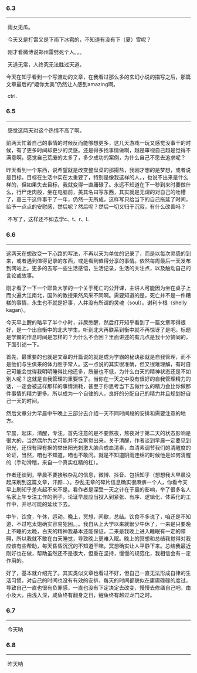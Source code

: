 ### 6.3

---

​	雨女无瓜。

​	今天又是打雷又是下雨下冰雹的，不知道有没有下（夏）雪呢？

​	刚才看微博说郑州雷劈死个人。。。

​	天道无常，人终究无法胜过天道。

​	今天在知乎看到一个写渡劫的文章，在我看过那么多的玄幻小说的描写之后，那篇文章最后的“姬你太美”仍然让人感到amazing啊。

​	ctrl.

### 6.5

---

​	感觉这两天对这个热情不高了啊。

​	前两天忙着自己的事情的时候反而能够想更多，这几天游戏一玩又感觉没事干的时候，有了更多时间却更少的灵感。还是得多找事情做啊，越是审视自己越是觉得不满意啊，感觉自己荒废的太多了，多少成功的案例，为什么自己不愿去追求呢？

​	昨天看到一个东西，说希望就是改变整盘菜的那撮盐，我刚才想的是梦想，或者说是目标。目标在生活中实在太重要了，特别是像我这样的人，，也说不出来是什么样的，但如果失去目标，我就变得一直庸碌了。永远不知道在下一秒到来时要做什么，行尸走肉般，坐在电脑前，美其名曰写东西，其实就是无谓的对自己的吐槽了，高三干这件事干了一年，仍然一无所成，这样写只给当下的自己拖延了时间，给予一点点的安慰感，然后呢？然后呢？然后一切又归于沉寂，有什么改善吗？

​	不写了，这样还不如去学c、t、r、l.

### 6.6

---

​	这两天在想改变一下心路的写法，不再以天为单位的记录了，而是以每次灵感的到来，或者遇到值得记录的东西，或是看到值得分享的事情。依然每周最后一天发布到网站上。更多的去写一些生活感悟，生活记录，生活的关注点，以及触动自己的言论或故事。

​	刚才看了一下一个耶鲁大学的一个关于死亡的公开课，主讲人可能因为坐在桌子上而火遍大江南北，国外的教授果然风采不同啊。需要知道的是，死亡并不是一件糟糕的事情，永生也不就是好事，人并没有所谓的灵魂（soul）。谢利卡根（shelly kagan）。

​	今天早上醒的略早了半个小时，非尿憋醒，然后打开知乎看到了一篇文章写得很好，是一个出自衡中的北大学生。听到北大再联系到衡中就不再惊讶了是吧。标题是学霸的作息时间是怎样的？为什么不会困？里面讲述的有几点是我十分赞同的，下面引述一下。

​	首先，最重要的也就是文章的开篇说的就是成为学霸的秘诀那就是自我管理，而不是他们与生俱来的体力胜于常人。这一点说的其实很准确，但又很难理解，有时自己可能会觉得我明明睡得比他还多，质量也不低，为什么白天的精神状态还是不如别人呢？这就是自我管理的重要性了。当你在一天之中没有很好的自我管理精力的话，一定会被这样那样的事情消耗，甚至于你思考当下去做什么的精力会比你做那件事情的精力更多。所以成为一个自律的人，良好的分配自己的精力并且规划好自己一天的时间。

​	然后文章分为早晨中午晚上三部分去介绍一天不同时间段的安排和需要注意的地方。

​	早晨，起床，清醒，专注。首先注意的是不要熬夜，熬夜对于第二天的状态影响是很大的，当然偶尔为之可能并不会察觉出来。关于清醒，作者谈到早晨一定要见到阳光，还很有理有据的举出阳光刺激大脑合成血清素，血清素调节我们的清醒度的论证，当然，咱也不知道，咱也不敢问。就是不知道阴雨连绵的时候他是如何清醒的（手动滑稽，来自一个真实杠精的杠）。

​	作者还谈到，早晨不要接触杂乱的信息，微博、抖音、包括知乎（想想我大早晨没起床刷到这篇文章，汗颜...）。杂乱无章的碎片信息确实很麻痹一个人，你看今天早上刷知乎差点起不来不是。看作者是深受一天之计在于晨的影响，举了很多名人名家上午专注工作的例子，论证早晨应当投入到紧张、有序、逻辑化、体系化的工作中，并尽可能的延续下去。

​	中午，饮食，午休，运动。晚上，冥想，间歇，总结。饮食不多说了，咱还是不知道，不过吃太饱确实容易犯困。。。我自从上大学以来就很少午休了，一来是只要晚上不睡的太晚，白天的精神我基本还能保证，二来是我晚上进入睡眠有一定的障碍，所以我就不敢在白天睡觉，导致晚上更难入眠。晚上的冥想和总结我觉得对我应该有些帮助，每天昏昏沉沉的不知道干嘛，冥想确实让人平静下来。总结我最近刚好也在做，帮助虽然还不是很大，但重在坚持，慢慢的规范化，我相信会有一定作用的。

​	好了，基本就介绍完了。其实类似文章也看过不好，但自己一直无法形成自律的生活习惯，对自己的时间也没有有效的安排，每天的时间都貌似在庸庸碌碌的度过，导致自己一直也很有负罪感，一直也没有下定决定去改变，慢慢去修缮自己吧，由小及大，由浅入深，咸鱼终有翻身之日，鲤鱼终有越过龙门之时。

### 6.7

---

​	今天呐

### 6.8

---

​	昨天呐